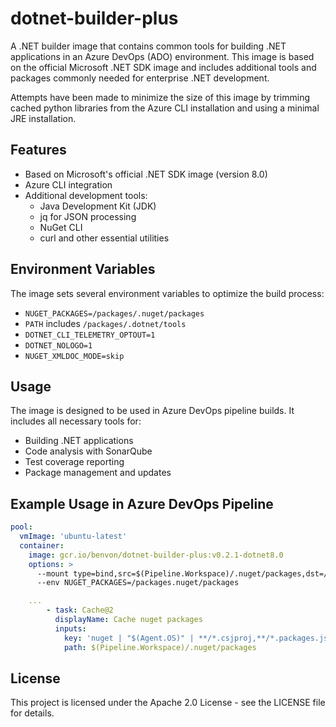 # dotnet-builder-plus

A .NET builder image that contains common tools for building .NET applications in an Azure DevOps (ADO) environment. This image is based on the official Microsoft .NET SDK image and includes additional tools and packages commonly needed for enterprise .NET development.

Attempts have been made to minimize the size of this image by trimming cached python libraries from the Azure CLI installation and using a minimal JRE installation.

## Features

- Based on Microsoft's official .NET SDK image (version 8.0)
- Azure CLI integration
- Additional development tools:
  - Java Development Kit (JDK)
  - jq for JSON processing
  - NuGet CLI
  - curl and other essential utilities

## Environment Variables

The image sets several environment variables to optimize the build process:

- `NUGET_PACKAGES=/packages/.nuget/packages`
- `PATH` includes `/packages/.dotnet/tools`
- `DOTNET_CLI_TELEMETRY_OPTOUT=1`
- `DOTNET_NOLOGO=1`
- `NUGET_XMLDOC_MODE=skip`

## Usage

The image is designed to be used in Azure DevOps pipeline builds. It includes all necessary tools for:

- Building .NET applications
- Code analysis with SonarQube
- Test coverage reporting
- Package management and updates

## Example Usage in Azure DevOps Pipeline

```yaml
pool:
  vmImage: 'ubuntu-latest'
  container:
    image: gcr.io/benvon/dotnet-builder-plus:v0.2.1-dotnet8.0
    options: >
      --mount type=bind,src=$(Pipeline.Workspace)/.nuget/packages,dst=/packages/.nuget/packages
      --env NUGET_PACKAGES=/packages.nuget/packages

    ...
        - task: Cache@2
          displayName: Cache nuget packages
          inputs:
            key: 'nuget | "$(Agent.OS)" | **/*.csjproj,**/*.packages.json,!**/bin/**,!**/obj/**'
            path: $(Pipeline.Workspace)/.nuget/packages
```

## License

This project is licensed under the Apache 2.0 License - see the LICENSE file for details.
